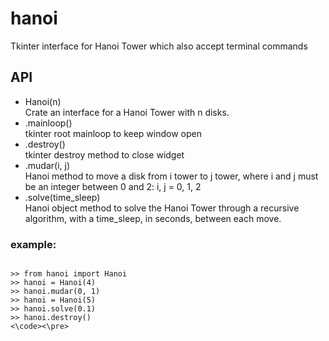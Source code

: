 # hanoi
Tkinter interface for Hanoi Tower which also accept terminal commands 

## API
<ul>
  <li>Hanoi(n)</li>
  Crate an interface for a Hanoi Tower with n disks.
  <li>.mainloop()</li>
  tkinter root mainloop to keep window open
  <li>.destroy()</li>
  tkinter destroy method to close widget
  <li>.mudar(i, j)</li>
  Hanoi method to move a disk from i tower to j tower, where i and j must be an integer between 0 and 2: i, j = 0, 1, 2
  <li>.solve(time_sleep)</li>
  Hanoi object method to solve the Hanoi Tower through a recursive algorithm, with a time_sleep, in seconds, between each move. 
</ul>

### example:

<pre><code>
>> from hanoi import Hanoi
>> hanoi = Hanoi(4)
>> hanoi.mudar(0, 1)
>> hanoi = Hanoi(5)
>> hanoi.solve(0.1)
>> hanoi.destroy()
<\code><\pre>
